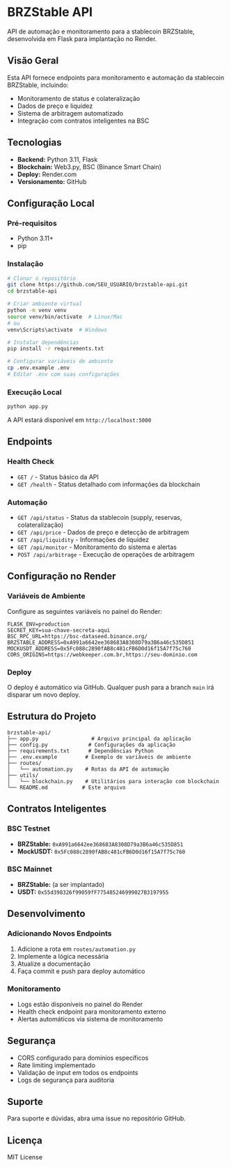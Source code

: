 # BRZStable API

API de automação e monitoramento para a stablecoin BRZStable, desenvolvida em Flask para implantação no Render.

## Visão Geral

Esta API fornece endpoints para monitoramento e automação da stablecoin BRZStable, incluindo:

- Monitoramento de status e colateralização
- Dados de preço e liquidez
- Sistema de arbitragem automatizado
- Integração com contratos inteligentes na BSC

## Tecnologias

- **Backend:** Python 3.11, Flask
- **Blockchain:** Web3.py, BSC (Binance Smart Chain)
- **Deploy:** Render.com
- **Versionamento:** GitHub

## Configuração Local

### Pré-requisitos

- Python 3.11+
- pip

### Instalação

```bash
# Clonar o repositório
git clone https://github.com/SEU_USUARIO/brzstable-api.git
cd brzstable-api

# Criar ambiente virtual
python -m venv venv
source venv/bin/activate  # Linux/Mac
# ou
venv\Scripts\activate  # Windows

# Instalar dependências
pip install -r requirements.txt

# Configurar variáveis de ambiente
cp .env.example .env
# Editar .env com suas configurações
```

### Execução Local

```bash
python app.py
```

A API estará disponível em `http://localhost:5000`

## Endpoints

### Health Check
- `GET /` - Status básico da API
- `GET /health` - Status detalhado com informações da blockchain

### Automação
- `GET /api/status` - Status da stablecoin (supply, reservas, colateralização)
- `GET /api/price` - Dados de preço e detecção de arbitragem
- `GET /api/liquidity` - Informações de liquidez
- `GET /api/monitor` - Monitoramento do sistema e alertas
- `POST /api/arbitrage` - Execução de operações de arbitragem

## Configuração no Render

### Variáveis de Ambiente

Configure as seguintes variáveis no painel do Render:

```
FLASK_ENV=production
SECRET_KEY=sua-chave-secreta-aqui
BSC_RPC_URL=https://bsc-dataseed.binance.org/
BRZSTABLE_ADDRESS=0xA991a6642ee368683A8308D79a3B6a46c535D851
MOCKUSDT_ADDRESS=0x5Fc088c2890fAB8c481cFB6D0d16f15A7f75c760
CORS_ORIGINS=https://webkeeper.com.br,https://seu-dominio.com
```

### Deploy

O deploy é automático via GitHub. Qualquer push para a branch `main` irá disparar um novo deploy.

## Estrutura do Projeto

```
brzstable-api/
├── app.py                 # Arquivo principal da aplicação
├── config.py             # Configurações da aplicação
├── requirements.txt      # Dependências Python
├── .env.example         # Exemplo de variáveis de ambiente
├── routes/
│   └── automation.py    # Rotas da API de automação
├── utils/
│   └── blockchain.py    # Utilitários para interação com blockchain
└── README.md           # Este arquivo
```

## Contratos Inteligentes

### BSC Testnet
- **BRZStable:** `0xA991a6642ee368683A8308D79a3B6a46c535D851`
- **MockUSDT:** `0x5Fc088c2890fAB8c481cFB6D0d16f15A7f75c760`

### BSC Mainnet
- **BRZStable:** (a ser implantado)
- **USDT:** `0x55d398326f99059fF775485246999027B3197955`

## Desenvolvimento

### Adicionando Novos Endpoints

1. Adicione a rota em `routes/automation.py`
2. Implemente a lógica necessária
3. Atualize a documentação
4. Faça commit e push para deploy automático

### Monitoramento

- Logs estão disponíveis no painel do Render
- Health check endpoint para monitoramento externo
- Alertas automáticos via sistema de monitoramento

## Segurança

- CORS configurado para domínios específicos
- Rate limiting implementado
- Validação de input em todos os endpoints
- Logs de segurança para auditoria

## Suporte

Para suporte e dúvidas, abra uma issue no repositório GitHub.

## Licença

MIT License

